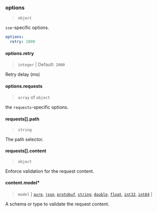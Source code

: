 ### options

> `object`

`sse`-specific options.

```yaml
options:
  retry: 2000
```

#### options.retry

> `integer` | Default: `2000`

Retry delay (ms)

#### options.requests

> `array` of `object`

the `requests`-specific options.

#### requests[].path

> `string`

The path selector.

#### requests[].content

> `object`

Enforce validation for the request content.

#### content.model\*

> `model` [ [`avro`](../../../models/avro.md), [`json`](../../../models/avro.md), [`protobuf`](../../../models/protobuf.md), [`string`](../../../models/string.md), [`double`](../../../models/double.md), [`float`](../../../models/float.md), [`int32`](../../../models/int32.md), [`int64`](../../../models/int64.md) ]

A schema or type to validate the request content.
